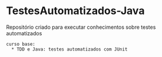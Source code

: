 # TestesAutomatizados-Java
Repositório criado para executar conhecimentos sobre testes automatizados

    curso base:
      * TDD e Java: testes automatizados com JUnit
